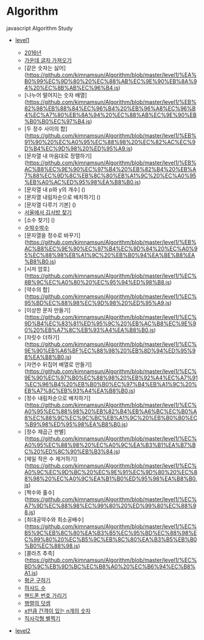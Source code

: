 # Algorithm
javascript Algorithm Study

- [level1](https://github.com/kimnamsun/Algorithm/tree/master/level1)
  - [2016년](https://github.com/kimnamsun/Algorithm/blob/master/level1/2016%EB%85%84.js)
  - [가운데 글자 가져오기](https://github.com/kimnamsun/Algorithm/blob/master/level1/%EA%B0%80%EC%9A%B4%EB%8D%B0%20%EA%B8%80%EC%9E%90%20%EA%B0%80%EC%A0%B8%EC%98%A4%EA%B8%B0.js)
  - [같은 숫자는 싫어] (https://github.com/kimnamsun/Algorithm/blob/master/level1/%EA%B0%99%EC%9D%80%20%EC%88%AB%EC%9E%90%EB%8A%94%20%EC%8B%AB%EC%96%B4.js)
  - [나누어 떨어지는 숫자 배열] (https://github.com/kimnamsun/Algorithm/blob/master/level1/%EB%82%98%EB%88%84%EC%96%B4%20%EB%96%A8%EC%96%B4%EC%A7%80%EB%8A%94%20%EC%88%AB%EC%9E%90%EB%B0%B0%EC%97%B4.js)
  - [두 정수 사이의 합] (https://github.com/kimnamsun/Algorithm/blob/master/level1/%EB%91%90%20%EC%A0%95%EC%88%98%20%EC%82%AC%EC%9D%B4%EC%9D%98%20%ED%95%A9.js)
  - [문자열 내 마음대로 정렬하기] (https://github.com/kimnamsun/Algorithm/blob/master/level1/%EB%AC%B8%EC%9E%90%EC%97%B4%20%EB%82%B4%20%EB%A7%88%EC%9D%8C%EB%8C%80%EB%A1%9C%20%EC%A0%95%EB%A0%AC%ED%95%98%EA%B8%B0.js)
  - [문자열 내 p와 y의 개수] ()
  - [문자열 내림차순으로 배치하기] ()
  - [문자열 다루기 기본] ()
  - [서울에서 김서방 찾기](https://github.com/kimnamsun/Algorithm/blob/master/level1/%20%EC%84%9C%EC%9A%B8%EC%97%90%EC%84%9C%20%EA%B9%80%EC%84%9C%EB%B0%A9%20%EC%B0%BE%EA%B8%B0.js)
  - [소수 찾기] ()
  - [수박수박수](https://github.com/kimnamsun/Algorithm/blob/master/level1/%EC%88%98%EB%B0%95%EC%88%98%EB%B0%95%EC%88%98.js)
  - [문자열을 정수로 바꾸기] (https://github.com/kimnamsun/Algorithm/blob/master/level1/%EB%AC%B8%EC%9E%90%EC%97%B4%EC%9D%84%20%EC%A0%95%EC%88%98%EB%A1%9C%20%EB%B0%94%EA%BE%B8%EA%B8%B0.js)
  - [시저 암호] (https://github.com/kimnamsun/Algorithm/blob/master/level1/%EC%8B%9C%EC%A0%80%20%EC%95%94%ED%98%B8.js)
  - [약수의 합] (https://github.com/kimnamsun/Algorithm/blob/master/level1/%EC%95%BD%EC%88%98%EC%9D%98%20%ED%95%A9.js)
  - [이상한 문자 만들기] (https://github.com/kimnamsun/Algorithm/blob/master/level1/%EC%9D%B4%EC%83%81%ED%95%9C%20%EB%AC%B8%EC%9E%90%20%EB%A7%8C%EB%93%A4%EA%B8%B0.js)
  - [자릿수 더하기] (https://github.com/kimnamsun/Algorithm/blob/master/level1/%EC%9E%90%EB%A6%BF%EC%88%98%20%EB%8D%94%ED%95%98%EA%B8%B0.js)
  - [자연수 뒤집어 배열로 만들기] (https://github.com/kimnamsun/Algorithm/blob/master/level1/%EC%9E%90%EC%97%B0%EC%88%98%20%EB%92%A4%EC%A7%91%EC%96%B4%20%EB%B0%B0%EC%97%B4%EB%A1%9C%20%EB%A7%8C%EB%93%A4%EA%B8%B0.js)
  - [정수 내림차순으로 배치하기] (https://github.com/kimnamsun/Algorithm/blob/master/level1/%EC%A0%95%EC%88%98%20%EB%82%B4%EB%A6%BC%EC%B0%A8%EC%88%9C%EC%9C%BC%EB%A1%9C%20%EB%B0%B0%EC%B9%98%ED%95%98%EA%B8%B0.js)
  - [정수 제곱근 판별] (https://github.com/kimnamsun/Algorithm/blob/master/level1/%EC%A0%95%EC%88%98%20%EC%A0%9C%EA%B3%B1%EA%B7%BC%20%ED%8C%90%EB%B3%84.js)
  - [제일 작은 수 제거하기] (https://github.com/kimnamsun/Algorithm/blob/master/level1/%EC%A0%9C%EC%9D%BC%20%EC%9E%91%EC%9D%80%20%EC%88%98%20%EC%A0%9C%EA%B1%B0%ED%95%98%EA%B8%B0.js)
  - [짝수와 홀수] (https://github.com/kimnamsun/Algorithm/blob/master/level1/%EC%A7%9D%EC%88%98%EC%99%80%20%ED%99%80%EC%88%98.js)
  - [최대공약수와 최소공배수] (https://github.com/kimnamsun/Algorithm/blob/master/level1/%EC%B5%9C%EB%8C%80%EA%B3%B5%EC%95%BD%EC%88%98%EC%99%80%20%EC%B5%9C%EB%8C%80%EA%B3%B5%EB%B0%B0%EC%88%98.js)
  - [콜라츠 추측] (https://github.com/kimnamsun/Algorithm/blob/master/level1/%EC%BD%9C%EB%9D%BC%EC%B8%A0%20%EC%B6%94%EC%B8%A1.js)
  - [평균 구하기](https://github.com/kimnamsun/Algorithm/blob/master/level1/%ED%8F%89%EA%B7%A0%20%EA%B5%AC%ED%95%98%EA%B8%B0.js)
  - [하샤드 수](https://github.com/kimnamsun/Algorithm/blob/master/level1/%ED%95%98%EC%83%A4%EB%93%9C%20%EC%88%98.js)
  - [핸드폰 번호 가리기](https://github.com/kimnamsun/Algorithm/blob/master/level1/%ED%95%B8%EB%93%9C%ED%8F%B0%20%EB%B2%88%ED%98%B8%20%EA%B0%80%EB%A6%AC%EA%B8%B0.js)
  - [행렬의 덧셈](https://github.com/kimnamsun/Algorithm/blob/master/level1/%ED%96%89%EB%A0%AC%EC%9D%98%20%EB%8D%A7%EC%85%88.js)
  - [x만큼 간격이 있는 n개의 숫자](https://github.com/kimnamsun/Algorithm/blob/master/level1/x%EB%A7%8C%ED%81%BC%20%EA%B0%84%EA%B2%A9%EC%9D%B4%20%EC%9E%88%EB%8A%94%20n%EA%B0%9C%EC%9D%98%20%EC%88%AB%EC%9E%90.js)
  - [직사각형 별찍기](https://github.com/kimnamsun/Algorithm/blob/master/level1/%EC%A7%81%EC%82%AC%EA%B0%81%ED%98%95%20%EB%B3%84%EC%B0%8D%EA%B8%B0.js)
     
  
- [level2](https://github.com/kimnamsun/Algorithm/tree/master/level2)